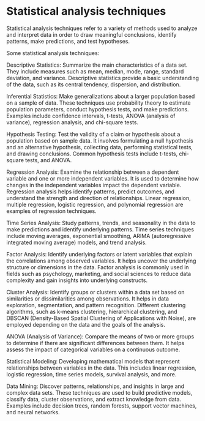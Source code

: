 # Statistical analysis techniques

Statistical analysis techniques refer to a variety of methods used to analyze and interpret data in order to draw meaningful conclusions, identify patterns, make predictions, and test hypotheses. 

Some statistical analysis techniques:

Descriptive Statistics: Summarize the main characteristics of a data set. They include measures such as mean, median, mode, range, standard deviation, and variance. Descriptive statistics provide a basic understanding of the data, such as its central tendency, dispersion, and distribution.

Inferential Statistics: Make generalizations about a larger population based on a sample of data. These techniques use probability theory to estimate population parameters, conduct hypothesis tests, and make predictions. Examples include confidence intervals, t-tests, ANOVA (analysis of variance), regression analysis, and chi-square tests.

Hypothesis Testing: Test the validity of a claim or hypothesis about a population based on sample data. It involves formulating a null hypothesis and an alternative hypothesis, collecting data, performing statistical tests, and drawing conclusions. Common hypothesis tests include t-tests, chi-square tests, and ANOVA.

Regression Analysis: Examine the relationship between a dependent variable and one or more independent variables. It is used to determine how changes in the independent variables impact the dependent variable. Regression analysis helps identify patterns, predict outcomes, and understand the strength and direction of relationships. Linear regression, multiple regression, logistic regression, and polynomial regression are examples of regression techniques.

Time Series Analysis: Study patterns, trends, and seasonality in the data to make predictions and identify underlying patterns. Time series techniques include moving averages, exponential smoothing, ARIMA (autoregressive integrated moving average) models, and trend analysis.

Factor Analysis: Identify underlying factors or latent variables that explain the correlations among observed variables. It helps uncover the underlying structure or dimensions in the data. Factor analysis is commonly used in fields such as psychology, marketing, and social sciences to reduce data complexity and gain insights into underlying constructs.

Cluster Analysis: Identify groups or clusters within a data set based on similarities or dissimilarities among observations. It helps in data exploration, segmentation, and pattern recognition. Different clustering algorithms, such as k-means clustering, hierarchical clustering, and DBSCAN (Density-Based Spatial Clustering of Applications with Noise), are employed depending on the data and the goals of the analysis.

ANOVA (Analysis of Variance): Compare the means of two or more groups to determine if there are significant differences between them. It helps assess the impact of categorical variables on a continuous outcome. 

Statistical Modeling: Developing mathematical models that represent relationships between variables in the data. This includes linear regression, logistic regression, time series models, survival analysis, and more.

Data Mining: Discover patterns, relationships, and insights in large and complex data sets. These techniques are used to build predictive models, classify data, cluster observations, and extract knowledge from data. Examples include decision trees, random forests, support vector machines, and neural networks.
